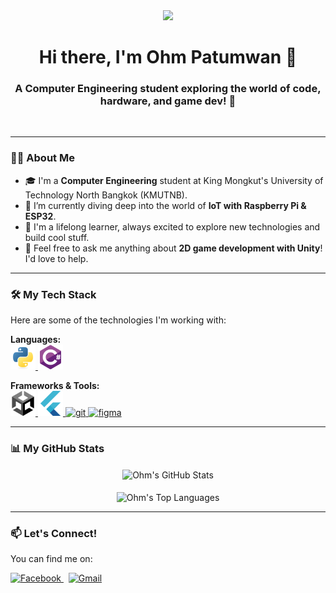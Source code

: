 <div align="center">
  <img src="https://media.giphy.com/media/hvRJCLFzcasrR4ia7z/giphy.gif" width="250">
</div>

<h1 align="center">Hi there, I'm Ohm Patumwan 👋</h1>
<h3 align="center">A Computer Engineering student exploring the world of code, hardware, and game dev! 🚀</h3>

<br>

---

### 👨‍💻 About Me

- 🎓 I'm a **Computer Engineering** student at King Mongkut's University of Technology North Bangkok (KMUTNB).
- 🌱 I’m currently diving deep into the world of **IoT with Raspberry Pi & ESP32**.
- 🚀 I'm a lifelong learner, always excited to explore new technologies and build cool stuff.
- 💬 Feel free to ask me anything about **2D game development with Unity**! I'd love to help.

---

### 🛠️ My Tech Stack

Here are some of the technologies I'm working with:

<p align="left">
  <strong>Languages:</strong><br>
  <a href="https://www.python.org" target="_blank" rel="noreferrer"> 
    <img src="https://raw.githubusercontent.com/devicons/devicon/master/icons/python/python-original.svg" alt="python" width="40" height="40"/> 
  </a>
  <a href="https://docs.microsoft.com/en-us/dotnet/csharp/" target="_blank" rel="noreferrer"> 
    <img src="https://raw.githubusercontent.com/devicons/devicon/master/icons/csharp/csharp-original.svg" alt="csharp" width="40" height="40"/> 
  </a>
</p>

<p align="left">
  <strong>Frameworks & Tools:</strong><br>
  <a href="https://unity.com/" target="_blank" rel="noreferrer"> 
    <img src="https://raw.githubusercontent.com/devicons/devicon/master/icons/unity/unity-original.svg" alt="unity" width="40" height="40"/> 
  </a>
  <a href="https://flutter.dev" target="_blank" rel="noreferrer"> 
    <img src="https://raw.githubusercontent.com/devicons/devicon/master/icons/flutter/flutter-original.svg" alt="flutter" width="40" height="40"/> 
  </a>
  <a href="https://git-scm.com/" target="_blank" rel="noreferrer"> 
    <img src="https://www.vectorlogo.zone/logos/git-scm/git-scm-icon.svg" alt="git" width="40" height="40"/> 
  </a>
  <a href="https://www.figma.com/" target="_blank" rel="noreferrer"> 
    <img src="https://www.vectorlogo.zone/logos/figma/figma-icon.svg" alt="figma" width="40" height="40"/> 
  </a>
</p>

---

### 📊 My GitHub Stats

<p align="center">
  <img align="center" src="https://github-readme-stats.vercel.app/api?username=AnMayVaa&show_icons=true&locale=en&theme=tokyonight&count_private=true" alt="Ohm's GitHub Stats" />
  <br><br>
  <img align="center" src="https://github-readme-stats.vercel.app/api/top-langs?username=AnMayVaa&layout=compact&locale=en&theme=tokyonight" alt="Ohm's Top Languages" />
</p>

---

### 📫 Let's Connect!

You can find me on:

<p align="left">
  <a href="https://www.facebook.com/Ohm.Patumwan" target="_blank">
    <img src="https://img.shields.io/badge/Facebook-1877F2?style=for-the-badge&logo=facebook&logoColor=white" alt="Facebook"/>
  </a>
  &nbsp;
  <a href="mailto:pitakpatumwan14@gmail.com" target="_blank">
    <img src="https://img.shields.io/badge/Gmail-D14836?style=for-the-badge&logo=gmail&logoColor=white" alt="Gmail"/>
  </a>
</p>
